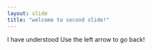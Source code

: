 ```yaml
---
layout: slide
title: "welcome to second slide!"
---
```

I have understood
Use the left arrow to go back!

